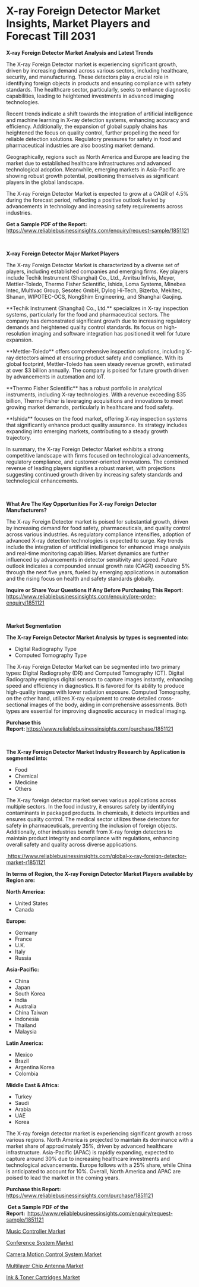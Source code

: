 <p><h1>X-ray Foreign Detector Market Insights, Market Players and Forecast Till 2031</h1></p><p><strong>X-ray Foreign Detector Market Analysis and Latest Trends</strong></p>
<p><p>The X-ray Foreign Detector market is experiencing significant growth, driven by increasing demand across various sectors, including healthcare, security, and manufacturing. These detectors play a crucial role in identifying foreign objects in products and ensuring compliance with safety standards. The healthcare sector, particularly, seeks to enhance diagnostic capabilities, leading to heightened investments in advanced imaging technologies.</p><p>Recent trends indicate a shift towards the integration of artificial intelligence and machine learning in X-ray detection systems, enhancing accuracy and efficiency. Additionally, the expansion of global supply chains has heightened the focus on quality control, further propelling the need for reliable detection solutions. Regulatory pressures for safety in food and pharmaceutical industries are also boosting market demand.</p><p>Geographically, regions such as North America and Europe are leading the market due to established healthcare infrastructures and advanced technological adoption. Meanwhile, emerging markets in Asia-Pacific are showing robust growth potential, positioning themselves as significant players in the global landscape.</p><p>The X-ray Foreign Detector Market is expected to grow at a CAGR of 4.5% during the forecast period, reflecting a positive outlook fueled by advancements in technology and increasing safety requirements across industries.</p></p>
<p><strong>Get a Sample PDF of the Report:&nbsp;</strong> <a href="https://www.reliablebusinessinsights.com/enquiry/request-sample/1851121?utm_campaign=1771&utm_medium=2&utm_source=Github&utm_content=ia&utm_term=18102024&utm_id=x-ray-foreign-detector">https://www.reliablebusinessinsights.com/enquiry/request-sample/1851121</a></p>
<p>&nbsp;</p>
<p><strong>X-ray Foreign Detector Major Market Players</strong></p>
<p><p>The X-ray Foreign Detector Market is characterized by a diverse set of players, including established companies and emerging firms. Key players include Techik Instrument (Shanghai) Co., Ltd., Anritsu Infivis, Meyer, Mettler-Toledo, Thermo Fisher Scientific, Ishida, Loma Systems, Minebea Intec, Multivac Group, Sesotec GmbH, Dylog Hi-Tech, Bizerba, Mekitec, Shanan, WIPOTEC-OCS, NongShim Engineering, and Shanghai Gaojing.</p><p>**Techik Instrument (Shanghai) Co., Ltd.** specializes in X-ray inspection systems, particularly for the food and pharmaceutical sectors. The company has demonstrated significant growth due to increasing regulatory demands and heightened quality control standards. Its focus on high-resolution imaging and software integration has positioned it well for future expansion.</p><p>**Mettler-Toledo** offers comprehensive inspection solutions, including X-ray detectors aimed at ensuring product safety and compliance. With its global footprint, Mettler-Toledo has seen steady revenue growth, estimated at over $3 billion annually. The company is poised for future growth driven by advancements in automation and IoT.</p><p>**Thermo Fisher Scientific** has a robust portfolio in analytical instruments, including X-ray technologies. With a revenue exceeding $35 billion, Thermo Fisher is leveraging acquisitions and innovations to meet growing market demands, particularly in healthcare and food safety.</p><p>**Ishida** focuses on the food market, offering X-ray inspection systems that significantly enhance product quality assurance. Its strategy includes expanding into emerging markets, contributing to a steady growth trajectory.</p><p>In summary, the X-ray Foreign Detector Market exhibits a strong competitive landscape with firms focused on technological advancements, regulatory compliance, and customer-oriented innovations. The combined revenue of leading players signifies a robust market, with projections suggesting continued growth driven by increasing safety standards and technological enhancements.</p></p>
<p>&nbsp;</p>
<p><strong>What Are The Key Opportunities For X-ray Foreign Detector Manufacturers?</strong></p>
<p><p>The X-ray Foreign Detector market is poised for substantial growth, driven by increasing demand for food safety, pharmaceuticals, and quality control across various industries. As regulatory compliance intensifies, adoption of advanced X-ray detection technologies is expected to surge. Key trends include the integration of artificial intelligence for enhanced image analysis and real-time monitoring capabilities. Market dynamics are further influenced by advancements in detector sensitivity and speed. Future outlook indicates a compounded annual growth rate (CAGR) exceeding 5% through the next five years, fueled by emerging applications in automation and the rising focus on health and safety standards globally.</p></p>
<p><strong>Inquire or Share Your Questions If Any Before Purchasing This Report:</strong> <a href="https://www.reliablebusinessinsights.com/enquiry/pre-order-enquiry/1851121?utm_campaign=1771&utm_medium=2&utm_source=Github&utm_content=ia&utm_term=18102024&utm_id=x-ray-foreign-detector">https://www.reliablebusinessinsights.com/enquiry/pre-order-enquiry/1851121</a></p>
<p>&nbsp;</p>
<p><strong>Market Segmentation</strong></p>
<p><strong>The X-ray Foreign Detector Market Analysis by types is segmented into:</strong></p>
<p><ul><li>Digital Radiography Type</li><li>Computed Tomography Type</li></ul></p>
<p><p>The X-ray Foreign Detector Market can be segmented into two primary types: Digital Radiography (DR) and Computed Tomography (CT). Digital Radiography employs digital sensors to capture images instantly, enhancing speed and efficiency in diagnostics. It is favored for its ability to produce high-quality images with lower radiation exposure. Computed Tomography, on the other hand, utilizes X-ray equipment to create detailed cross-sectional images of the body, aiding in comprehensive assessments. Both types are essential for improving diagnostic accuracy in medical imaging.</p></p>
<p><strong>Purchase this Report:&nbsp;</strong><a href="https://www.reliablebusinessinsights.com/purchase/1851121?utm_campaign=1771&utm_medium=2&utm_source=Github&utm_content=ia&utm_term=18102024&utm_id=x-ray-foreign-detector">https://www.reliablebusinessinsights.com/purchase/1851121</a></p>
<p>&nbsp;</p>
<p><strong>The X-ray Foreign Detector Market Industry Research by Application is segmented into:</strong></p>
<p><ul><li>Food</li><li>Chemical</li><li>Medicine</li><li>Others</li></ul></p>
<p><p>The X-ray foreign detector market serves various applications across multiple sectors. In the food industry, it ensures safety by identifying contaminants in packaged products. In chemicals, it detects impurities and ensures quality control. The medical sector utilizes these detectors for safety in pharmaceuticals, preventing the inclusion of foreign objects. Additionally, other industries benefit from X-ray foreign detectors to maintain product integrity and compliance with regulations, enhancing overall safety and quality across diverse applications.</p></p>
<p><a href="https://www.reliablebusinessinsights.com/global-x-ray-foreign-detector-market-r1851121?utm_campaign=1771&utm_medium=2&utm_source=Github&utm_content=ia&utm_term=18102024&utm_id=x-ray-foreign-detector">&nbsp;https://www.reliablebusinessinsights.com/global-x-ray-foreign-detector-market-r1851121</a></p>
<p><strong>In terms of Region, the X-ray Foreign Detector Market Players available by Region are:</strong></p>
<p>
    <p> <strong> North America: </strong>
        <ul>
            <li>United States</li>
            <li>Canada</li>
        </ul>
        </p> 
    <p> <strong> Europe: </strong>
        <ul>
            <li>Germany</li>
            <li>France</li>
            <li>U.K.</li>
            <li>Italy</li>
            <li>Russia</li>
        </ul>
        </p> 
    <p> <strong> Asia-Pacific: </strong>
        <ul>
            <li>China</li>
            <li>Japan</li>
            <li>South Korea</li>
            <li>India</li>
            <li>Australia</li>
            <li>China Taiwan</li>
            <li>Indonesia</li>
            <li>Thailand</li>
            <li>Malaysia</li>
        </ul>
        </p> 
    <p> <strong> Latin America: </strong>
        <ul>
            <li>Mexico</li>
            <li>Brazil</li>
            <li>Argentina Korea</li>
            <li>Colombia</li>
        </ul>
        </p> 
    <p> <strong> Middle East & Africa: </strong>
        <ul>
            <li>Turkey</li>
            <li>Saudi</li>
            <li>Arabia</li>
            <li>UAE</li>
            <li>Korea</li>
        </ul>
    </p>
    </p>
<p><p>The X-ray foreign detector market is experiencing significant growth across various regions. North America is projected to maintain its dominance with a market share of approximately 35%, driven by advanced healthcare infrastructure. Asia-Pacific (APAC) is rapidly expanding, expected to capture around 30% due to increasing healthcare investments and technological advancements. Europe follows with a 25% share, while China is anticipated to account for 10%. Overall, North America and APAC are poised to lead the market in the coming years.</p></p>
<p><strong>Purchase this Report: </strong><a href="https://www.reliablebusinessinsights.com/purchase/1851121?utm_campaign=1771&utm_medium=2&utm_source=Github&utm_content=ia&utm_term=18102024&utm_id=x-ray-foreign-detector">https://www.reliablebusinessinsights.com/purchase/1851121</a></p>
<p>&nbsp;<strong>Get a Sample PDF of the Report:&nbsp;&nbsp;</strong><a href="https://www.reliablebusinessinsights.com/enquiry/request-sample/1851121?utm_campaign=1771&utm_medium=2&utm_source=Github&utm_content=ia&utm_term=18102024&utm_id=x-ray-foreign-detector">https://www.reliablebusinessinsights.com/enquiry/request-sample/1851121</a></p>
<p><strong></strong></p>
<p><p><a href="https://www.linkedin.com/pulse/music-controller-market-consolidation-impact-structure-2024-2031-dgxme?utm_campaign=1771&utm_medium=2&utm_source=Github&utm_content=ia&utm_term=18102024&utm_id=x-ray-foreign-detector">Music Controller Market</a></p><p><a href="https://www.linkedin.com/pulse/conference-system-market2024-2031-industry-insights-kuckc?utm_campaign=1771&utm_medium=2&utm_source=Github&utm_content=ia&utm_term=18102024&utm_id=x-ray-foreign-detector">Conference System Market</a></p><p><a href="https://www.linkedin.com/pulse/camera-motion-control-system-market-penetration-strategies-mnjae?utm_campaign=1771&utm_medium=2&utm_source=Github&utm_content=ia&utm_term=18102024&utm_id=x-ray-foreign-detector">Camera Motion Control System Market</a></p><p><a href="https://www.linkedin.com/pulse/insights-multilayer-chip-antenna-market-size-which-expanding-p5z0c?utm_campaign=1771&utm_medium=2&utm_source=Github&utm_content=ia&utm_term=18102024&utm_id=x-ray-foreign-detector">Multilayer Chip Antenna Market</a></p><p><a href="https://www.linkedin.com/pulse/global-ink-toner-cartridges-market-trends-innovations-forward-looking-cuace?utm_campaign=1771&utm_medium=2&utm_source=Github&utm_content=ia&utm_term=18102024&utm_id=x-ray-foreign-detector">Ink & Toner Cartridges Market</a></p></p>